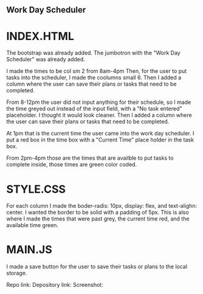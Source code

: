 ## Work Day Scheduler

# INDEX.HTML
The bootstrap was already added.
The jumbotron with the "Work Day Scheduler" was already added. 

I made the times to be col sm 2 from 8am-4pm
Then, for the user to put tasks into the scheduler, I made the coolumns small 6. 
Then I added a column where the user can save their plans or tasks that need to be completed.

From 8-12pm the user did not input anything for their schedule, so I made the time greyed out instead of the input field, with a "No task entered" placeholder. I thought it would look cleaner.
Then I added a column where the user can save their plans or tasks that need to be completed.

At 1pm that is the current time the user came into the work day scheduler. I put a red box in the time box with a "Current Time" place holder in the task box.

From 2pm-4pm those are the times that are availble to put tasks to complete inside, those times are green color coded.

# STYLE.CSS
For each column I made the boder-radis: 10px, display: flex, and text-alighn: center. I wanted the border to be solid with a padding of 5px.
This is also where I made the times that were past grey, the current time red, and the available time green.

# MAIN.JS
I made a save button for the user to save their tasks or plans to the local storage.


Repo link:
Depository link: 
Screenshot: 
